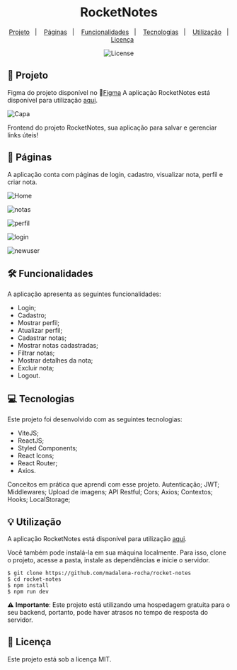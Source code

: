 
<h1 align="center"> RocketNotes </h1>

<p align="center">
  <a href="#project">Projeto</a>&nbsp;&nbsp;&nbsp;|&nbsp;&nbsp;&nbsp;
  <a href="#pages">Páginas</a>&nbsp;&nbsp;&nbsp;|&nbsp;&nbsp;&nbsp;
  <a href="#features">Funcionalidades</a>&nbsp;&nbsp;&nbsp;|&nbsp;&nbsp;&nbsp;
  <a href="#technologies">Tecnologias</a>&nbsp;&nbsp;&nbsp;|&nbsp;&nbsp;&nbsp;
  <a href="#usage">Utilização</a>&nbsp;&nbsp;&nbsp;|&nbsp;&nbsp;&nbsp;
  <a href="#license">Licença</a>
</p>

<p align="center">
  <img alt="License" src="https://img.shields.io/static/v1?label=license&message=MIT&color=49AA26&labelColor=000000">
</p>

<h2 id="project">📁 Projeto</h2>

Figma do projeto disponível no 🔗[Figma](https://www.figma.com/file/5zvhw9c3DnsEskg1UfotB3/RocketNotes-(Copy)?type=design&node-id=0-1&t=U6ScGbWJglk3oXdW-0)
A aplicação RocketNotes está disponível para utilização [aqui](https://rocket-notes-app.netlify.app/).

![Capa](https://github.com/luizgmachado/Rocketnotes/assets/108701750/f5daff1a-ebba-4835-a3c0-f1fdee13ce45)

Frontend do projeto RocketNotes, sua aplicação para salvar e gerenciar links úteis!

<h2 id="pages">📃 Páginas</h2>

A aplicação conta com páginas de login, cadastro, visualizar nota, perfil e criar nota.

![Home](https://github.com/luizgmachado/Rocketnotes/assets/108701750/2afd5c43-d030-419e-8952-52e4a02131e8)

![notas](https://github.com/luizgmachado/Rocketnotes/assets/108701750/26aa8367-f650-4f96-90b3-49e9e119a6fa)

![perfil](https://github.com/luizgmachado/Rocketnotes/assets/108701750/794bb647-d45b-491e-9fbe-281bc720a2de)

![login](https://github.com/luizgmachado/Rocketnotes/assets/108701750/46b95187-315f-48ab-9363-4d50df8588bd)

![newuser](https://github.com/luizgmachado/Rocketnotes/assets/108701750/c64e0f23-3f02-4e31-ae72-ec82b0902d62)

<h2 id="features">🛠️ Funcionalidades</h2>

A aplicação apresenta as seguintes funcionalidades:

- Login;
- Cadastro;
- Mostrar perfil;
- Atualizar perfil;
- Cadastrar notas;
- Mostrar notas cadastradas;
- Filtrar notas;
- Mostrar detalhes da nota;
- Excluir nota;
- Logout.

<h2 id="technologies">💻 Tecnologias</h2>

Este projeto foi desenvolvido com as seguintes tecnologias:

- ViteJS;
- ReactJS;
- Styled Components;
- React Icons;
- React Router;
- Axios.

Conceitos em prática que aprendi com esse projeto.
Autenticação;
JWT;
Middlewares;
Upload de imagens;
API Restful;
Cors;
Axios;
Contextos;
Hooks;
LocalStorage;

<h2 id="usage">💡 Utilização</h2>

A aplicação RocketNotes está disponível para utilização [aqui](https://rocket-notes-app.netlify.app/).

Você também pode instalá-la em sua máquina localmente. Para isso, clone o projeto, acesse a pasta, instale as dependências e inicie o servidor.

```
$ git clone https://github.com/madalena-rocha/rocket-notes
$ cd rocket-notes
$ npm install
$ npm run dev
```

⚠️ **Importante**: Este projeto está utilizando uma hospedagem gratuita para o seu backend, portanto, pode haver atrasos no tempo de resposta do servidor.

<h2 id="license">📝 Licença</h2>

Este projeto está sob a licença MIT.

